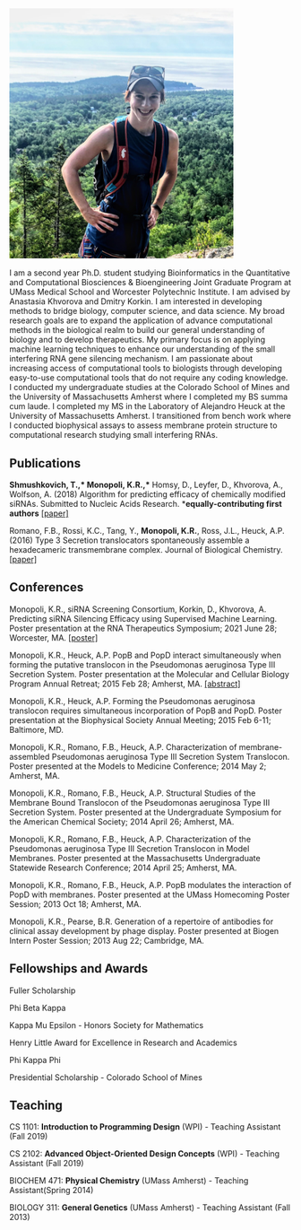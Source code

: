 <img src="photo_1.jpg" alt="drawing" width="400"/>

I am a second year Ph.D. student studying Bioinformatics in the Quantitative and Computational Biosciences & Bioengineering Joint Graduate Program at UMass Medical School and Worcester Polytechnic Institute. I am advised by Anastasia Khvorova and Dmitry Korkin. I am interested in developing methods to bridge biology, computer science, and data science. My broad research goals are to expand the application of advance computational methods in the biological realm to build our general understanding of biology and to develop therapeutics. My primary focus is on applying machine learning techniques to enhance our understanding of the small interfering RNA gene silencing mechanism. I am passionate about increasing access of computational tools to biologists through developing easy-to-use computational tools that do not require any coding knowledge. I conducted my undergraduate studies at the Colorado School of Mines and the University of Massachusetts Amherst where I completed my BS summa cum laude. I completed my MS in the Laboratory of Alejandro Heuck at the University of Massachusetts Amherst. I transitioned from bench work where I conducted biophysical assays to assess membrane protein structure to computational research studying small interfering RNAs.

## Publications
**Shmushkovich, T.,\* Monopoli, K.R.,\*** Homsy, D., Leyfer, D., Khvorova, A., Wolfson, A. (2018) Algorithm for predicting efficacy of chemically modified siRNAs. Submitted to Nucleic Acids Research. \***equally-contributing first authors** [[paper]](https://academic.oup.com/nar/article/46/20/10905/5085976)

Romano, F.B., Rossi, K.C., Tang, Y., **Monopoli, K.R.**, Ross, J.L., Heuck, A.P. (2016) Type 3 Secretion translocators spontaneously assemble a hexadecameric transmembrane complex. Journal of Biological Chemistry. [[paper]](https://www.ncbi.nlm.nih.gov/pmc/articles/PMC5995524/)

## Conferences
Monopoli, K.R., siRNA Screening Consortium, Korkin, D., Khvorova, A. Predicting siRNA Silencing Efficacy using Supervised Machine Learning. Poster presentation at the RNA Therapeutics Symposium; 2021 June 28; Worcester, MA. [[poster]](https://vepimg.b8cdn.com/uploads/vjfnew/4489/content/images/1622548685rti-poster-kathryn-monopoli-pdf1622548685.pdf)

Monopoli, K.R., Heuck, A.P. PopB and PopD interact simultaneously when forming the putative translocon in the Pseudomonas aeruginosa Type III Secretion System. Poster presentation at the Molecular and Cellular Biology Program Annual Retreat; 2015 Feb 28; Amherst, MA. [[abstract]](https://www.cell.com/biophysj/comments/S0006-3495(14)01752-4)

Monopoli, K.R., Heuck, A.P. Forming the Pseudomonas aeruginosa translocon requires simultaneous incorporation of PopB and PopD. Poster presentation at the Biophysical Society Annual Meeting; 2015 Feb 6-11; Baltimore, MD.

Monopoli, K.R., Romano, F.B., Heuck, A.P. Characterization of membrane-assembled Pseudomonas aeruginosa Type III Secretion System Translocon. Poster presented at the Models to Medicine Conference; 2014 May 2; Amherst, MA.

Monopoli, K.R., Romano, F.B., Heuck, A.P. Structural Studies of the Membrane Bound Translocon of the Pseudomonas aeruginosa Type III Secretion System. Poster presented at the Undergraduate Symposium for the American Chemical Society; 2014 April 26; Amherst, MA.

Monopoli, K.R., Romano, F.B., Heuck, A.P. Characterization of the Pseudomonas aeruginosa Type III Secretion Translocon in Model Membranes. Poster presented at the Massachusetts Undergraduate Statewide Research Conference; 2014 April 25; Amherst, MA.

Monopoli, K.R., Romano, F.B., Heuck, A.P. PopB modulates the interaction of PopD with membranes. Poster presented at the UMass Homecoming Poster Session; 2013 Oct 18; Amherst, MA.

Monopoli, K.R., Pearse, B.R. Generation of a repertoire of antibodies for clinical assay development by phage display. Poster presented at Biogen Intern Poster Session; 2013 Aug 22; Cambridge, MA.  

## Fellowships and Awards
Fuller Scholarship

Phi Beta Kappa

Kappa Mu Epsilon - Honors Society for Mathematics

Henry Little Award for Excellence in Research and Academics

Phi Kappa Phi

Presidential Scholarship - Colorado School of Mines

## Teaching
CS 1101: **Introduction to Programming Design** (WPI) - Teaching Assistant (Fall 2019)

CS 2102: **Advanced Object-Oriented Design Concepts** (WPI) - Teaching Assistant (Fall 2019)

BIOCHEM 471: **Physical Chemistry** (UMass Amherst) - Teaching Assistant(Spring 2014)

BIOLOGY 311: **General Genetics** (UMass Amherst) - Teaching Assistant (Fall 2013)





